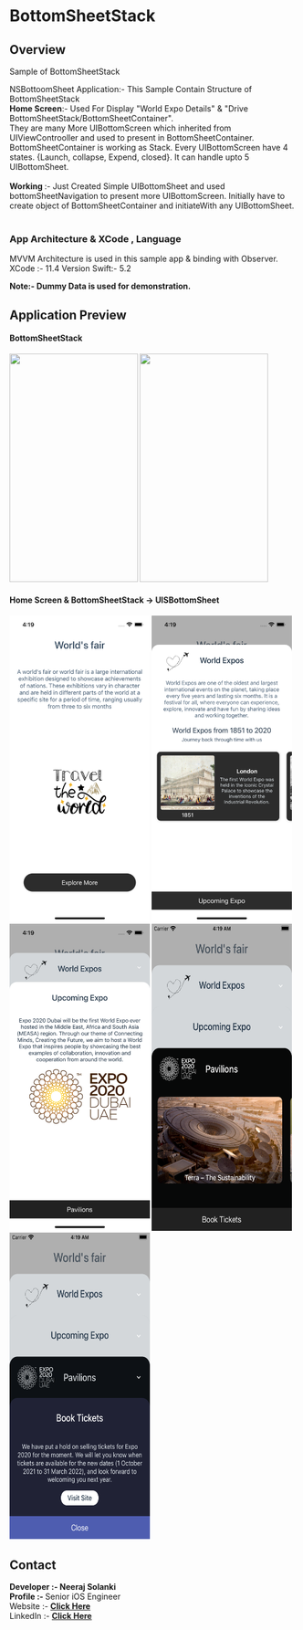 # BottomSheetStack
## Overview
Sample of BottomSheetStack


NSBottoomSheet Application:- This Sample Contain Structure of BottomSheetStack </Br>
<b>Home Screen</b>:- Used For Display "World Expo Details" & "Drive BottomSheetStack/BottomSheetContainer".<br> They are many More UIBottomScreen which inherited from UIViewControoller and used to present in BottomSheetContainer. BottomSheetContainer is working as Stack. Every UIBottomScreen have 4 states. {Launch, collapse, Expend, closed}. It can handle upto 5 UIBottomSheet. </br></br>
<b> Working </b>:- Just Created Simple UIBottomSheet and used bottomSheetNavigation to present more UIBottomScreen. Initially have to create object of BottomSheetContainer and initiateWith any UIBottomSheet. </br></br>


### App Architecture & XCode , Language
MVVM Architecture is used in this sample app & binding with Observer. 
XCode :- 11.4 Version
Swift:- 5.2

<b>Note<b>:- Dummy Data is used for demonstration.


## Application Preview

#### BottomSheetStack
<img src="/Read%20Files/BottomSheetStack1.gif" width="225" height="400.6"> <img src="/Read%20Files/BottomSheetStack2.gif" width="225" height="400.6"> 

#### Home Screen & BottomSheetStack -> UISBottomSheet
<img src="/Read%20Files/0.png" width="246" height="537.6"> <img src="/Read%20Files/1.png" width="246" height="537.6"> <img src="/Read%20Files/2.png" width="246" height="537.6">
<img src="/Read%20Files/3.png" width="246" height="537.6">
<img src="/Read%20Files/4.png" width="246" height="537.6">


## Contact
<b>Developer :- </b> Neeraj Solanki </br>
</b>Profile :- </b> Senior iOS Engineer </br>
</b>Website :- <b> <a href="https//www.neerajsolanki.xyz">Click Here</a> </br>
</b>LinkedIn :- <b> <a href="https://www.linkedin.com/in/neerajsolanki/">Click Here</a>

